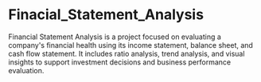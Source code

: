 # Finacial_Statement_Analysis
Financial Statement Analysis is a project focused on evaluating a company's financial health using its income statement, balance sheet, and cash flow statement. It includes ratio analysis, trend analysis, and visual insights to support investment decisions and business performance evaluation.

